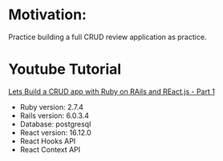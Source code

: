 # Motivation:
Practice building a full CRUD review application as practice.
# Youtube Tutorial
[Lets Build a CRUD app with Ruby on RAils and REact.js - Part 1](https://youtu.be/oyjzi837wME)



* Ruby version: 2.7.4
* Rails version: 6.0.3.4
* Database: postgresql
* React version: 16.12.0
* React Hooks API
* React Context API

